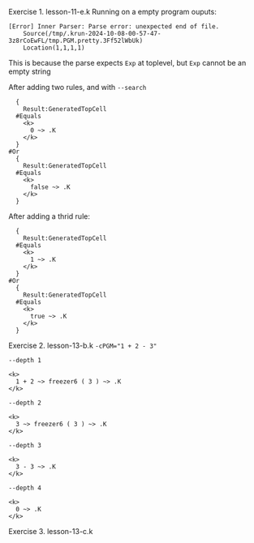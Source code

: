 Exercise 1.
lesson-11-e.k
Running on a empty program ouputs: 
```
[Error] Inner Parser: Parse error: unexpected end of file.
	Source(/tmp/.krun-2024-10-08-00-57-47-3z8rCoEwFL/tmp.PGM.pretty.3Ff52lWbUk)
	Location(1,1,1,1)
```
This is because the parse expects `Exp` at toplevel, but `Exp` cannot be an empty string

After adding two rules, and with `--search`
```
  {
    Result:GeneratedTopCell
  #Equals
    <k>
      0 ~> .K
    </k>
  }
#Or
  {
    Result:GeneratedTopCell
  #Equals
    <k>
      false ~> .K
    </k>
  }

```
After adding a thrid rule:
```
  {
    Result:GeneratedTopCell
  #Equals
    <k>
      1 ~> .K
    </k>
  }
#Or
  {
    Result:GeneratedTopCell
  #Equals
    <k>
      true ~> .K
    </k>
  }

```
Exercise 2.
lesson-13-b.k
`-cPGM="1 + 2 - 3"`

`--depth 1`
```
<k>
  1 + 2 ~> freezer6 ( 3 ) ~> .K
</k>
```
`--depth 2`
```
<k>
  3 ~> freezer6 ( 3 ) ~> .K
</k>
```
`--depth 3`
```
<k>
  3 - 3 ~> .K
</k>

```
`--depth 4`
```
<k>
  0 ~> .K
</k>
```
Exercise 3. lesson-13-c.k
